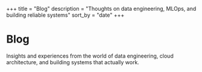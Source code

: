 +++
title = "Blog"
description = "Thoughts on data engineering, MLOps, and building reliable systems"
sort_by = "date"
+++

# Blog

Insights and experiences from the world of data engineering, cloud architecture, and building systems that actually work.
